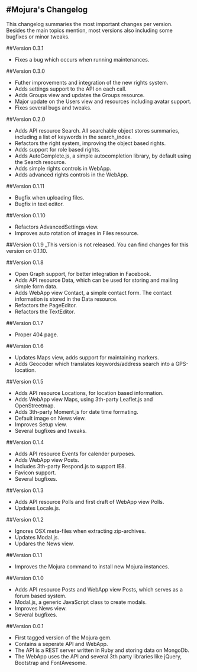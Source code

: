#Mojura's Changelog
---

This changelog summaries the most important changes per version.
Besides the main topics mention, most versions also including some bugfixes or minor tweaks.

##Version 0.3.1
- Fixes a bug which occurs when running maintenances.

##Version 0.3.0
- Futher improvements and integration of the new rights system.
- Adds settings support to the API on each call.
- Adds Groups view and updates the Groups resource.
- Major update on the Users view and resources including avatar support.
- Fixes several bugs and tweaks.

##Version 0.2.0
- Adds API resource Search. All searchable object stores summaries, including a list of keywords in the search_index.
- Refactors the right system, improving the object based rights.
- Adds support for role based rights.
- Adds AutoComplete.js, a simple autocompletion library, by default using the Search resource.
- Adds simple rights controls in WebApp.
- Adds advanced rights controls in the WebApp.

##Version 0.1.11
- Bugfix when uploading files.
- Bugfix in text editor.

##Version 0.1.10
- Refactors AdvancedSettings view.
- Improves auto rotation of images in Files resource.

##Version 0.1.9
_This version is not released. You can find changes for this version on 0.1.10.

##Version 0.1.8
- Open Graph support, for better integration in Facebook.
- Adds API resource Data, which can be used for storing and mailing simple form data.
- Adds WebApp view Contact, a simple contact form. The contact information is stored in the Data resource.
- Refactors the PageEditor.
- Refactors the TextEditor.

##Version 0.1.7
- Proper 404 page.

##Version 0.1.6
- Updates Maps view, adds support for maintaining markers.
- Adds Geocoder which translates keywords/address search into a GPS-location.

##Version 0.1.5
- Adds API resource Locations, for location based information.
- Adds WebApp view Maps, using 3th-party Leaflet.js and OpenStreetmap.
- Adds 3th-party Moment.js for date time formating.
- Default image on News view.
- Improves Setup view.
- Several bugfixes and tweaks.

##Version 0.1.4
- Adds API resource Events for calender purposes.
- Adds WebApp view Posts.
- Includes 3th-party Respond.js to support IE8.
- Favicon support.
- Several bugfixes.

##Version 0.1.3
- Adds API resource Polls and first draft of WebApp view Polls.
- Updates Locale.js.

##Version 0.1.2
- Ignores OSX meta-files when extracting zip-archives.
- Updates Modal.js.
- Updares the News view.

##Version 0.1.1
- Improves the Mojura command to install new Mojura instances.

##Version 0.1.0
- Adds API resource Posts and WebApp view Posts, which serves as a forum based system.
- Modal.js, a generic JavaScript class to create modals.
- Improves News view.
- Several bugfixes.

##Version 0.0.1
- First tagged version of the Mojura gem.
- Contains a seperate API and WebApp.
- The API is a REST server written in Ruby and storing data on MongoDb.
- The WebApp uses the API and several 3th party libraries like jQuery, Bootstrap and FontAwesome.



